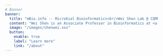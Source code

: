 ```yaml
---
# Banner
banner:
  title: "mBio.info -- Microbial Bioinformatics<br/>Wei Shen Lab @ CQMU"
  content: "Wei Shen is an Associate Professor in Bioinformatics at <a href=\"https://infect-hepatol-cqmu.cqcyfey.cn/\" target=\"_blank\" rel=\"noopener\">Institute for Viral Hepatitis</a>, <a href=\"https://www.cqsahcqmu.cn/\" target=\"_blank\" rel=\"noopener\">The Second Affiliated Hospital</a>, <a href=\"https://english.cqmu.edu.cn/\" target=\"_blank\" rel=\"noopener\">Chongqing Medical University</a>. He obtained his Ph.D degree in Microbiology from Third Military Medical University in 2017 (Supervisor: Fuquan Hu), MSc in Bioinformatics there in 2013 (Supervisor: Yan Li), and BSc in Bioinformatics from Chongqing University of Posts and Telecommunications in 2010. He joined Hong Ren lab at the Institute for Viral Hepatitis to be trained as postdoc in 2020. He visited <a href=\"https://scholar.google.com/citations?user=GrvA1YwAAAAJ&hl=en\" target=\"_blank\" rel=\"noopener\">Zamin Iqbal</a>'s group at EMBL-EBI from October 2023 to September 2024.<br/><br/>His work focuses on algorithm development to better analyze microbial genomic data, such as million-scale prokaryotic genome indexing and alignment (<a href=\"https://bioinf.shenwei.me/LexicMap/\" target=\"_blank\" rel=\"noopener\">LexicMap</a>), metagenomic profiling and clinical pathogen detection (<a href=\"https://bioinf.shenwei.me/kmcp/\" target=\"_blank\" rel=\"noopener\">KMCP</a>), taxonomy data processing (<a href=\"https://bioinf.shenwei.me/taxonkit\" target=\"_blank\" rel=\"noopener\">TaxonKit</a>), fast and versatile FASTA/Q toolkit (<a href=\"https://bioinf.shenwei.me/seqkit\" target=\"_blank\" rel=\"noopener\">SeqKit</a>).<br/><br/>We are looking for passionate PhD and master students to join our team (in China only)! Please contact shenwei356@gmail.com."
  image: "/images/shenwei.xxx"
  button:
    enable: true
    label: "Learn more"
    link: "/about"
---
```





